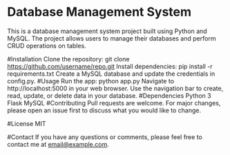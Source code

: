 # Database Management System
This is a database management system project built using Python and MySQL. The project allows users to manage their databases and perform CRUD operations on tables.

#Installation
Clone the repository: git clone https://github.com/username/repo.git
Install dependencies: pip install -r requirements.txt
Create a MySQL database and update the credentials in config.py.
#Usage
Run the app: python app.py
Navigate to http://localhost:5000 in your web browser.
Use the navigation bar to create, read, update, or delete data in your database.
#Dependencies
Python 3
Flask
MySQL
#Contributing
Pull requests are welcome. For major changes, please open an issue first to discuss what you would like to change.

#License
MIT

#Contact
If you have any questions or comments, please feel free to contact me at email@example.com.
